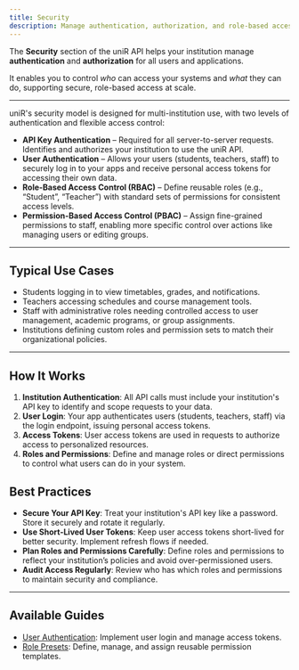 ```yaml
---
title: Security
description: Manage authentication, authorization, and role-based access for your institution using the uniR API.
---
```


The **Security** section of the uniR API helps your institution manage **authentication** and **authorization** for all users and applications.

It enables you to control *who* can access your systems and *what* they can do, supporting secure, role-based access at scale.

---
    
uniR's security model is designed for multi-institution use, with two levels of authentication and flexible access control:

- **API Key Authentication** – Required for all server-to-server requests. Identifies and authorizes your institution to use the uniR API.
- **User Authentication** – Allows your users (students, teachers, staff) to securely log in to your apps and receive personal access tokens for accessing their own data.
- **Role-Based Access Control (RBAC)** – Define reusable roles (e.g., “Student”, “Teacher”) with standard sets of permissions for consistent access levels.
- **Permission-Based Access Control (PBAC)** – Assign fine-grained permissions to staff, enabling more specific control over actions like managing users or editing groups.

---

## Typical Use Cases

- Students logging in to view timetables, grades, and notifications.
- Teachers accessing schedules and course management tools.
- Staff with administrative roles needing controlled access to user management, academic programs, or group assignments.
- Institutions defining custom roles and permission sets to match their organizational policies.

---

## How It Works

1. **Institution Authentication**: All API calls must include your institution's API key to identify and scope requests to your data.
2. **User Login**: Your app authenticates users (students, teachers, staff) via the login endpoint, issuing personal access tokens.
3. **Access Tokens**: User access tokens are used in requests to authorize access to personalized resources.
4. **Roles and Permissions**: Define and manage roles or direct permissions to control what users can do in your system.



## Best Practices

- **Secure Your API Key**: Treat your institution's API key like a password. Store it securely and rotate it regularly.
- **Use Short-Lived User Tokens**: Keep user access tokens short-lived for better security. Implement refresh flows if needed.
- **Plan Roles and Permissions Carefully**: Define roles and permissions to reflect your institution’s policies and avoid over-permissioned users.
- **Audit Access Regularly**: Review who has which roles and permissions to maintain security and compliance.

---

## Available Guides

- [User Authentication](/api/auth/authentication/#login): Implement user login and manage access tokens.
- [Role Presets](/api/auth/authentication/#login): Define, manage, and assign reusable permission templates.
